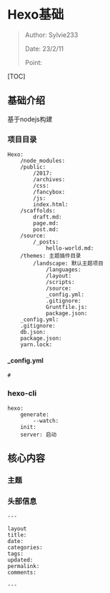 # Hexo基础

> Author: Sylvie233
>
> Date: 23/2/11
>
> Point:

[TOC]

## 基础介绍

基于nodejs构建



### 项目目录

```
Hexo:
	/node_modules:
	/public:
		/2017:
		/archives:
		/css:
		/fancybox:
		/js:
		index.html:
	/scaffolds:
		draft.md:
		page.md:
		post.md:
	/source:
		/_posts:
			hello-world.md:
	/themes: 主题插件目录
		/landscape: 默认主题项目
			/languages:
			/layout:
			/scripts:
			/source:
			_config.yml:
			.gitignore:
			Gruntfile.js:
			package.json:
	_config.yml:
	.gitignore:
	db.json:
	package.json:
	yarn.lock:
```



#### _config.yml

```
#
```





### hexo-cli

```
hexo:
	generate:
		--watch:
	init:
	server: 启动
```







## 核心内容

### 主题



### 头部信息

```
---

layout
title:
date:
categories:
tags:
updated:
permalink:
comments:

---
```



























































